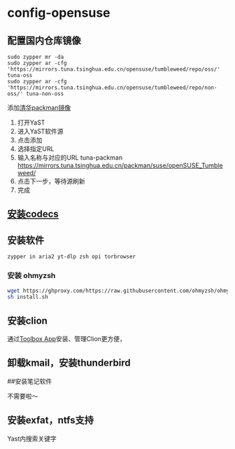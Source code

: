 # config-opensuse
## 配置国内仓库镜像 
  ```
  sudo zypper mr -da
  sudo zypper ar -cfg 'https://mirrors.tuna.tsinghua.edu.cn/opensuse/tumbleweed/repo/oss/' tuna-oss
  sudo zypper ar -cfg 'https://mirrors.tuna.tsinghua.edu.cn/opensuse/tumbleweed/repo/non-oss/' tuna-non-oss
  ```
添加[清华packman镜像](https://mirrors.tuna.tsinghua.edu.cn/help/opensuse/)
  1. 打开YaST
  2. 进入YaST软件源
  3. 点击添加
  4. 选择指定URL
  5. 输入名称与对应的URL
  tuna-packman  
  https://mirrors.tuna.tsinghua.edu.cn/packman/suse/openSUSE_Tumbleweed/
  6. 点击下一步，等待源刷新
  7. 完成
## [安装codecs](https://en.opensuse.org/SDB:Installing_codecs_from_Packman_repositories#Option_3:_YaST)
## 安装软件
`zypper in aria2 yt-dlp zsh opi torbrowser`
### 安装 ohmyzsh
```bash
wget https://ghproxy.com/https://raw.githubusercontent.com/ohmyzsh/ohmyzsh/master/tools/install.sh
sh install.sh
```
## 安装clion
通过[Toolbox App](https://www.jetbrains.com/toolbox-app/)安装、管理Clion更方便，
## 卸载kmail，安装thunderbird
##安装笔记软件

不需要啦～
## 安装exfat，ntfs支持

Yast内搜索关键字
  
 
